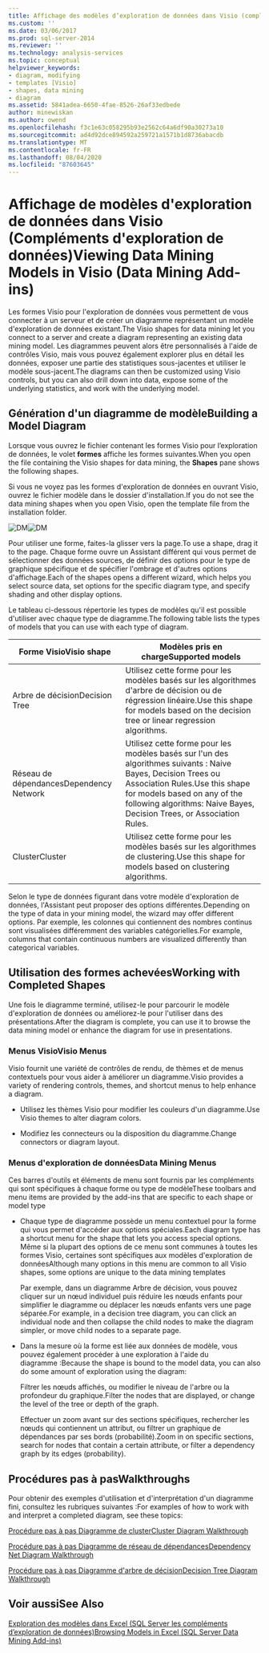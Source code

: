 ```yaml
---
title: Affichage des modèles d’exploration de données dans Visio (compléments d’exploration de données) | Microsoft Docs
ms.custom: ''
ms.date: 03/06/2017
ms.prod: sql-server-2014
ms.reviewer: ''
ms.technology: analysis-services
ms.topic: conceptual
helpviewer_keywords:
- diagram, modifying
- templates [Visio]
- shapes, data mining
- diagram
ms.assetid: 5841adea-6650-4fae-8526-26af33edbede
author: minewiskan
ms.author: owend
ms.openlocfilehash: f3c1e63c058295b93e2562c64a6df90a30273a10
ms.sourcegitcommit: ad4d92dce894592a259721a1571b1d8736abacdb
ms.translationtype: MT
ms.contentlocale: fr-FR
ms.lasthandoff: 08/04/2020
ms.locfileid: "87603645"
---
```

# <a name="viewing-data-mining-models-in-visio-data-mining-add-ins"></a><span data-ttu-id="446ca-102">Affichage de modèles d'exploration de données dans Visio (Compléments d'exploration de données)</span><span class="sxs-lookup"><span data-stu-id="446ca-102">Viewing Data Mining Models in Visio (Data Mining Add-ins)</span></span>
  <span data-ttu-id="446ca-103">Les formes Visio pour l'exploration de données vous permettent de vous connecter à un serveur et de créer un diagramme représentant un modèle d'exploration de données existant.</span><span class="sxs-lookup"><span data-stu-id="446ca-103">The Visio shapes for data mining let you connect to a server and create a diagram representing an existing data mining model.</span></span> <span data-ttu-id="446ca-104">Les diagrammes peuvent alors être personnalisés à l'aide de contrôles Visio, mais vous pouvez également explorer plus en détail les données, exposer une partie des statistiques sous-jacentes et utiliser le modèle sous-jacent.</span><span class="sxs-lookup"><span data-stu-id="446ca-104">The diagrams can then be customized using Visio controls, but you can also drill down into data, expose some of the underlying statistics, and work with the underlying model.</span></span>  
  
## <a name="building-a-model-diagram"></a><span data-ttu-id="446ca-105">Génération d'un diagramme de modèle</span><span class="sxs-lookup"><span data-stu-id="446ca-105">Building a Model Diagram</span></span>  
 <span data-ttu-id="446ca-106">Lorsque vous ouvrez le fichier contenant les formes Visio pour l’exploration de données, le volet **formes** affiche les formes suivantes.</span><span class="sxs-lookup"><span data-stu-id="446ca-106">When you open the file containing the Visio shapes for data mining, the **Shapes** pane shows the following shapes.</span></span>  
  
 <span data-ttu-id="446ca-107">Si vous ne voyez pas les formes d'exploration de données en ouvrant Visio, ouvrez le fichier modèle dans le dossier d'installation.</span><span class="sxs-lookup"><span data-stu-id="446ca-107">If you do not see the data mining shapes when you open Visio, open the template file from the installation folder.</span></span>  
  
 <span data-ttu-id="446ca-108">![DM](media/dm-stencil.gif "DM")</span><span class="sxs-lookup"><span data-stu-id="446ca-108">![DM](media/dm-stencil.gif "DM")</span></span>  
  
 <span data-ttu-id="446ca-109">Pour utiliser une forme, faites-la glisser vers la page.</span><span class="sxs-lookup"><span data-stu-id="446ca-109">To use a shape, drag it to the page.</span></span> <span data-ttu-id="446ca-110">Chaque forme ouvre un Assistant différent qui vous permet de sélectionner des données sources, de définir des options pour le type de graphique spécifique et de spécifier l'ombrage et d'autres options d'affichage.</span><span class="sxs-lookup"><span data-stu-id="446ca-110">Each of the shapes opens a different wizard, which helps you select source data, set options for the specific diagram type, and specify shading and other display options.</span></span>  
  
 <span data-ttu-id="446ca-111">Le tableau ci-dessous répertorie les types de modèles qu'il est possible d'utiliser avec chaque type de diagramme.</span><span class="sxs-lookup"><span data-stu-id="446ca-111">The following table lists the types of models that you can use with each type of diagram.</span></span>  
  
|<span data-ttu-id="446ca-112">Forme Visio</span><span class="sxs-lookup"><span data-stu-id="446ca-112">Visio shape</span></span>|<span data-ttu-id="446ca-113">Modèles pris en charge</span><span class="sxs-lookup"><span data-stu-id="446ca-113">Supported models</span></span>|  
|-----------------|----------------------|  
|<span data-ttu-id="446ca-114">Arbre de décision</span><span class="sxs-lookup"><span data-stu-id="446ca-114">Decision Tree</span></span>|<span data-ttu-id="446ca-115">Utilisez cette forme pour les modèles basés sur les algorithmes d'arbre de décision ou de régression linéaire.</span><span class="sxs-lookup"><span data-stu-id="446ca-115">Use this shape for models based on the decision tree or linear regression algorithms.</span></span>|  
|<span data-ttu-id="446ca-116">Réseau de dépendances</span><span class="sxs-lookup"><span data-stu-id="446ca-116">Dependency Network</span></span>|<span data-ttu-id="446ca-117">Utilisez cette forme pour les modèles basés sur l'un des algorithmes suivants : Naive Bayes, Decision Trees ou Association Rules.</span><span class="sxs-lookup"><span data-stu-id="446ca-117">Use this shape for models based on any of the following algorithms: Naive Bayes, Decision Trees, or Association Rules.</span></span>|  
|<span data-ttu-id="446ca-118">Cluster</span><span class="sxs-lookup"><span data-stu-id="446ca-118">Cluster</span></span>|<span data-ttu-id="446ca-119">Utilisez cette forme pour les modèles basés sur les algorithmes de clustering.</span><span class="sxs-lookup"><span data-stu-id="446ca-119">Use this shape for models based on clustering algorithms.</span></span>|  
  
 <span data-ttu-id="446ca-120">Selon le type de données figurant dans votre modèle d'exploration de données, l'Assistant peut proposer des options différentes.</span><span class="sxs-lookup"><span data-stu-id="446ca-120">Depending on the type of data in your mining model, the wizard may offer different options.</span></span> <span data-ttu-id="446ca-121">Par exemple, les colonnes qui contiennent des nombres continus sont visualisées différemment des variables catégorielles.</span><span class="sxs-lookup"><span data-stu-id="446ca-121">For example, columns that contain continuous numbers are visualized differently than categorical variables.</span></span>  
  
## <a name="working-with-completed-shapes"></a><span data-ttu-id="446ca-122">Utilisation des formes achevées</span><span class="sxs-lookup"><span data-stu-id="446ca-122">Working with Completed Shapes</span></span>  
 <span data-ttu-id="446ca-123">Une fois le diagramme terminé, utilisez-le pour parcourir le modèle d'exploration de données ou améliorez-le pour l'utiliser dans des présentations.</span><span class="sxs-lookup"><span data-stu-id="446ca-123">After the diagram is complete, you can use it to browse the data mining model or enhance the diagram for use in presentations.</span></span>  
  
### <a name="visio-menus"></a><span data-ttu-id="446ca-124">Menus Visio</span><span class="sxs-lookup"><span data-stu-id="446ca-124">Visio Menus</span></span>  
 <span data-ttu-id="446ca-125">Visio fournit une variété de contrôles de rendu, de thèmes et de menus contextuels pour vous aider à améliorer un diagramme.</span><span class="sxs-lookup"><span data-stu-id="446ca-125">Visio provides a variety of rendering controls, themes, and shortcut menus to help enhance a diagram.</span></span>  
  
-   <span data-ttu-id="446ca-126">Utilisez les thèmes Visio pour modifier les couleurs d'un diagramme.</span><span class="sxs-lookup"><span data-stu-id="446ca-126">Use Visio themes to alter diagram colors.</span></span>  
  
-   <span data-ttu-id="446ca-127">Modifiez les connecteurs ou la disposition du diagramme.</span><span class="sxs-lookup"><span data-stu-id="446ca-127">Change connectors or diagram layout.</span></span>  
  
### <a name="data-mining-menus"></a><span data-ttu-id="446ca-128">Menus d'exploration de données</span><span class="sxs-lookup"><span data-stu-id="446ca-128">Data Mining Menus</span></span>  
 <span data-ttu-id="446ca-129">Ces barres d'outils et éléments de menu sont fournis par les compléments qui sont spécifiques à chaque forme ou type de modèle</span><span class="sxs-lookup"><span data-stu-id="446ca-129">These toolbars and menu items are provided by the add-ins that are specific to each shape or model type</span></span>  
  
-   <span data-ttu-id="446ca-130">Chaque type de diagramme possède un menu contextuel pour la forme qui vous permet d'accéder aux options spéciales.</span><span class="sxs-lookup"><span data-stu-id="446ca-130">Each diagram type has a shortcut menu for the shape that lets you access special options.</span></span> <span data-ttu-id="446ca-131">Même si la plupart des options de ce menu sont communes à toutes les formes Visio, certaines sont spécifiques aux modèles d'exploration de données</span><span class="sxs-lookup"><span data-stu-id="446ca-131">Although many options in this menu are common to all Visio shapes, some options are unique to the data mining templates</span></span>  
  
     <span data-ttu-id="446ca-132">Par exemple, dans un diagramme Arbre de décision, vous pouvez cliquer sur un nœud individuel puis réduire les nœuds enfants pour simplifier le diagramme ou déplacer les nœuds enfants vers une page séparée.</span><span class="sxs-lookup"><span data-stu-id="446ca-132">For example, in a decision tree diagram, you can click an individual node and then collapse the child nodes to make the diagram simpler, or move child nodes to a separate page.</span></span>  
  
-   <span data-ttu-id="446ca-133">Dans la mesure où la forme est liée aux données de modèle, vous pouvez également procéder à une exploration à l'aide du diagramme :</span><span class="sxs-lookup"><span data-stu-id="446ca-133">Because the shape is bound to the model data, you can also do some amount of exploration using the diagram:</span></span>  
  
     <span data-ttu-id="446ca-134">Filtrer les nœuds affichés, ou modifier le niveau de l'arbre ou la profondeur du graphique.</span><span class="sxs-lookup"><span data-stu-id="446ca-134">Filter the nodes that are displayed, or change the level of the tree or depth of the graph.</span></span>  
  
     <span data-ttu-id="446ca-135">Effectuer un zoom avant sur des sections spécifiques, rechercher les nœuds qui contiennent un attribut, ou filtrer un graphique de dépendances par ses bords (probabilité).</span><span class="sxs-lookup"><span data-stu-id="446ca-135">Zoom in on specific sections, search for nodes that contain a certain attribute, or filter a dependency graph by its edges (probability).</span></span>  
  
## <a name="walkthroughs"></a><span data-ttu-id="446ca-136">Procédures pas à pas</span><span class="sxs-lookup"><span data-stu-id="446ca-136">Walkthroughs</span></span>  
 <span data-ttu-id="446ca-137">Pour obtenir des exemples d'utilisation et d'interprétation d'un diagramme fini, consultez les rubriques suivantes :</span><span class="sxs-lookup"><span data-stu-id="446ca-137">For examples of how to work with and interpret a completed diagram, see these topics:</span></span>  
  
 [<span data-ttu-id="446ca-138">Procédure pas à pas Diagramme de cluster</span><span class="sxs-lookup"><span data-stu-id="446ca-138">Cluster Diagram Walkthrough</span></span>](cluster-diagram-walkthrough-data-mining-add-ins.md)  
  
 [<span data-ttu-id="446ca-139">Procédure pas à pas Diagramme de réseau de dépendances</span><span class="sxs-lookup"><span data-stu-id="446ca-139">Dependency Net Diagram Walkthrough</span></span>](dependency-network-diagram-walkthrough-data-mining-add-ins.md)  
  
 [<span data-ttu-id="446ca-140">Procédure pas à pas Diagramme d'arbre de décision</span><span class="sxs-lookup"><span data-stu-id="446ca-140">Decision Tree Diagram Walkthrough</span></span>](decision-tree-diagram-walkthrough-data-mining-add-ins.md)  
  
## <a name="see-also"></a><span data-ttu-id="446ca-141">Voir aussi</span><span class="sxs-lookup"><span data-stu-id="446ca-141">See Also</span></span>  
 [<span data-ttu-id="446ca-142">Exploration des modèles dans Excel &#40;SQL Server les compléments d’exploration de données&#41;</span><span class="sxs-lookup"><span data-stu-id="446ca-142">Browsing Models in Excel &#40;SQL Server Data Mining Add-ins&#41;</span></span>](browsing-models-in-excel-sql-server-data-mining-add-ins.md)  
  
  
